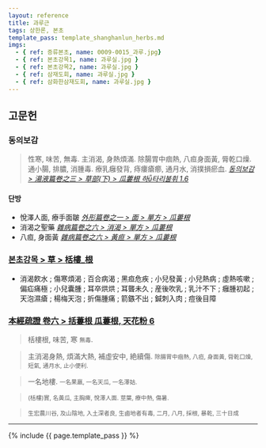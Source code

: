 ```yaml
---
layout: reference
title: 과루근
tags: 상한론, 본초
template_pass: template_shanghanlun_herbs.md
imgs:
  - { ref: 증류본초, name: 0009-0015_과루.jpg}
  - { ref: 본초강목1, name: 과루실.jpg }
  - { ref: 본초강목2, name: 과루실.jpg }
  - { ref: 삼재도회, name: 과루실.jpg }
  - { ref: 삼화한삼재도회, name: 과루실.jpg }
---
```


## 고문헌

### 동의보감

> 性寒, 味苦, 無毒. 主消渴, 身熱煩滿. 除腸胃中痼熱, 八疸身面黃, 脣乾口燥. 通小腸, 排膿, 消腫毒. 療乳癰發背, 痔瘻瘡癤, 通月水, 消撲損瘀血. _[동의보감 > 湯液篇卷之三 > 草部(下) >  瓜蔞根 하타리불휘 1.6](https://mediclassics.kr/books/8/volume/22/#content_38)_

#### 단방

* 悅澤人面, 療手面皺 _[外形篇卷之一 > 面 > 單方 > 瓜蔞根](https://mediclassics.kr/books/8/volume/5#content_551)_
* 消渴之聖藥 _[雜病篇卷之六 > 消渴 > 單方 > 瓜蔞根](https://mediclassics.kr/books/8/volume/14#content_1126)_
* 八疸, 身面黃 _[雜病篇卷之六 > 黃疸 > 單方 > 瓜蔞根](https://mediclassics.kr/books/8/volume/14#content_1414)_


### [본초강목 > 草 > 栝樓_根]()

* 消渴飮水 ; 傷寒煩渴 ; 百合病渴 ; 黑疸危疾 ; 小兒發黃 ; 小兒熱病 ; 虛熱咳嗽 ; 偏疝痛極 ; 小兒囊腫 ; 耳卒烘烘 ; 耳聾未久 ; 産後吹乳 ; 乳汁不下 ; 癰腫初起 ; 天泡濕瘡 ; 楊梅天泡 ; 折傷腫痛 ; 箭鏃不出 ; 鍼刺入肉 ; 痘後目障


### [本經疏證 卷六 > 括蔞根 瓜蔞根, 天花粉 6](https://mediclassics.kr/books/154/volume/6/#content_59)

> 栝樓根, 味苦, 寒 <small>無毒</small>. 

> 主消渴身熱, 煩滿大熱, 補虛安中, 絶續傷. <small>除腸胃中痼熱, 八疸, 身面黃, 脣乾口燥, 短氣, 通月水, 止小便利.</small>

> 一名地樓. <small>一名果羸, 一名天瓜, 一名澤姑.</small>

> <small>(栝樓)實, 名黃瓜, 主胸痺, 悅澤人面. 莖葉, 療中熱, 傷暑.</small>

> <small>生宏農川谷, 及山陰地, 入土深者良, 生鹵地者有毒, 二月, 八月, 採根, 暴乾, 三十日成</small>

***

{% include {{ page.template_pass }} %}
